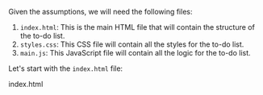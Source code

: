 Given the assumptions, we will need the following files:

1. `index.html`: This is the main HTML file that will contain the structure of the to-do list.
2. `styles.css`: This CSS file will contain all the styles for the to-do list.
3. `main.js`: This JavaScript file will contain all the logic for the to-do list.

Let's start with the `index.html` file:

index.html
